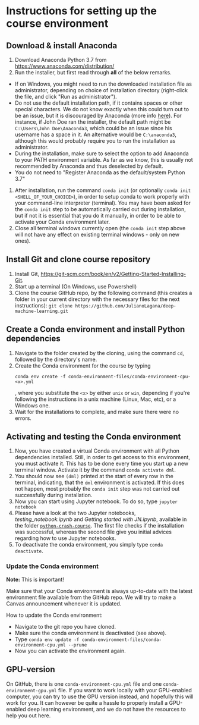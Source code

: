 # Instructions for setting up the course environment

## Download & install Anaconda
1. Download Anaconda Python 3.7 from https://www.anaconda.com/distribution/
1. Run the installer, but first read through **all** of the below remarks.
  - If on Windows, you might need to run the downloaded installation file as administrator, depending on choice of installation directory (right-click the file, and click "Run as administrator").
  - Do not use the default installation path, if it contains spaces or other special characters. We do not know exactly when this could turn out to be an issue, but it is discouraged by Anaconda (more info [here](https://docs.anaconda.com/anaconda/user-guide/faq/#distribution-faq-windows-folder)). For instance, if John Doe ran the installer, the default path might be `C:\Users\John Doe\Anaconda3`, which could be an issue since his username has a space in it. An alternative would be `C:\anaconda3`, although this would probably require you to run the installation as administrator.
  - During the installation, make sure to select the option to add Anaconda to your PATH environment variable. As far as we know, this is usually not recommended by Anaconda and thus deselected by default.
  - You do not need to "Register Anaconda as the default/system Python 3.7"
1. After installation, run the command `conda init` (or optionally `conda init <SHELL_OF_YOUR_CHOICE>`), in order to setup conda to work properly with your command-line interpreter (terminal). You may have been asked for the `conda init` step to be automatically carried out during installation, but if not it is essential that you do it manually, in order to be able to activate your Conda environment later.
1. Close all terminal windows currently open (the `conda init` step above will not have any effect on existing terminal windows - only on new ones).

## Install Git and clone course repository
1. Install Git, https://git-scm.com/book/en/v2/Getting-Started-Installing-Git.
1. Start up a terminal (On Windows, use Powershell)
1. Clone the course GitHub repo, by the following command (this creates a folder in your current directory with the necessary files for the next instructions): `git clone https://github.com/JulianoLagana/deep-machine-learning.git`

## Create a Conda environment and install Python dependencies
1. Navigate to the folder created by the cloning, using the command `cd`, followed by the directory's name.
1. Create the Conda environment for the course by typing
   ```
   conda env create -f conda-environment-files/conda-environment-cpu-<x>.yml
   ```
   , where you substitute the `<x>` by either `unix` or `win`, depending if you're following the instructions in a unix machine (Linux, Mac, etc), or a Windows one.
1. Wait for the installations to complete, and make sure there were no errors.

## Activating and testing the Conda environment
1. Now, you have created a virtual Conda environment with all Python dependencies installed.
   Still, in order to get access to this environment, you must activate it.
   This has to be done every time you start up a new terminal window.
   Activate it by the command `conda activate dml`.
1. You should now see `(dml)` printed at the start of every row in the terminal, indicating, that the `dml` environment is activated. If this does not happen, most probably the `conda init` step was not carried out successfully during installation.
1. Now you can start using Jupyter notebook. To do so, type `jupyter notebook`
1. Please have a look at the two Jupyter notebooks, *testing_notebook.ipynb* and *Getting started with JN.ipynb*, available in the folder [`python-crash-course`](https://github.com/JulianoLagana/deep-machine-learning/tree/master/python-crash-course). The first file checks if the installation was successful, whereas the second file give you initial advices regarding how to use Jupyter notebooks.
1. To deactivate the conda environment, you simply type `conda deactivate`.

### Update the Conda environment
**Note:** This is important!

Make sure that your Conda environment is always up-to-date with the latest environment file available from the GitHub repo. We will try to make a Canvas announcement whenever it is updated.

How to update the Conda environment:
- Navigate to the git repo you have cloned.
- Make sure the conda environment is deactivated (see above).
- Type `conda env update -f conda-environment-files/conda-environment-cpu.yml --prune`
- Now you can activate the environment again.

## GPU-version
On GitHub, there is one `conda-environment-cpu.yml` file and one `conda-environment-gpu.yml` file. If you want to work locally with your GPU-enabled computer, you can try to use the GPU version instead, and hopefully this will work for you. It can however be quite a hassle to properly install a GPU-enabled deep learning environment, and we do not have the resources to help you out here.
